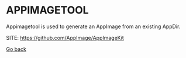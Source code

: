 # APPIMAGETOOL

 Appimagetool is used to generate an AppImage from an existing AppDir.
 
 SITE: https://github.com/AppImage/AppImageKit

 [Go back](./)
